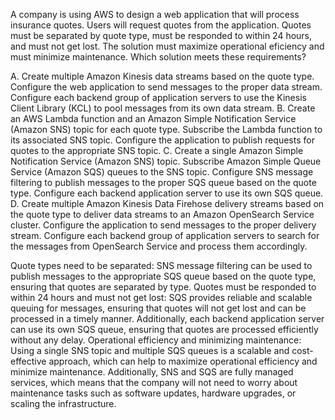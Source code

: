 A company is using AWS to design a web application that will process insurance quotes. Users will request quotes from the application. Quotes must be separated by quote type, must be responded to within 24 hours, and must not get lost. The solution must maximize operational eficiency and must minimize maintenance. Which solution meets these requirements? 

A. Create multiple Amazon Kinesis data streams based on the quote type. Configure the web application to send messages to the proper data stream. Configure each backend group of application servers to use the Kinesis Client Library (KCL) to pool messages from its own data stream. 
B. Create an AWS Lambda function and an Amazon Simple Notification Service (Amazon SNS) topic for each quote type. Subscribe the Lambda function to its associated SNS topic. Configure the application to publish requests for quotes to the appropriate SNS topic. 
C. Create a single Amazon Simple Notification Service (Amazon SNS) topic. Subscribe Amazon Simple Queue Service (Amazon SQS) queues to the SNS topic. Configure SNS message filtering to publish messages to the proper SQS queue based on the quote type. Configure each backend application server to use its own SQS queue. 
D. Create multiple Amazon Kinesis Data Firehose delivery streams based on the quote type to deliver data streams to an Amazon OpenSearch Service cluster. Configure the application to send messages to the proper delivery stream. Configure each backend group of application servers to search for the messages from OpenSearch Service and process them accordingly.

Quote types need to be separated: SNS message filtering can be used to publish messages to the appropriate SQS queue based on the quote type, ensuring that quotes are separated by type. 
Quotes must be responded to within 24 hours and must not get lost: SQS provides reliable and scalable queuing for messages, ensuring that quotes will not get lost and can be processed in a timely manner. Additionally, each backend application server can use its own SQS queue, ensuring that quotes are processed efficiently without any delay. 
Operational efficiency and minimizing maintenance: Using a single SNS topic and multiple SQS queues is a scalable and cost-effective approach, which can help to maximize operational efficiency and minimize maintenance. Additionally, SNS and SQS are fully managed services, which means that the company will not need to worry about maintenance tasks such as software updates, hardware upgrades, or scaling the infrastructure.